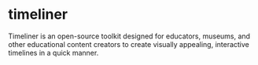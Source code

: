 # timeliner
Timeliner is an open-source toolkit designed for educators, museums, and other educational content creators to create visually appealing, interactive timelines in a quick manner.
